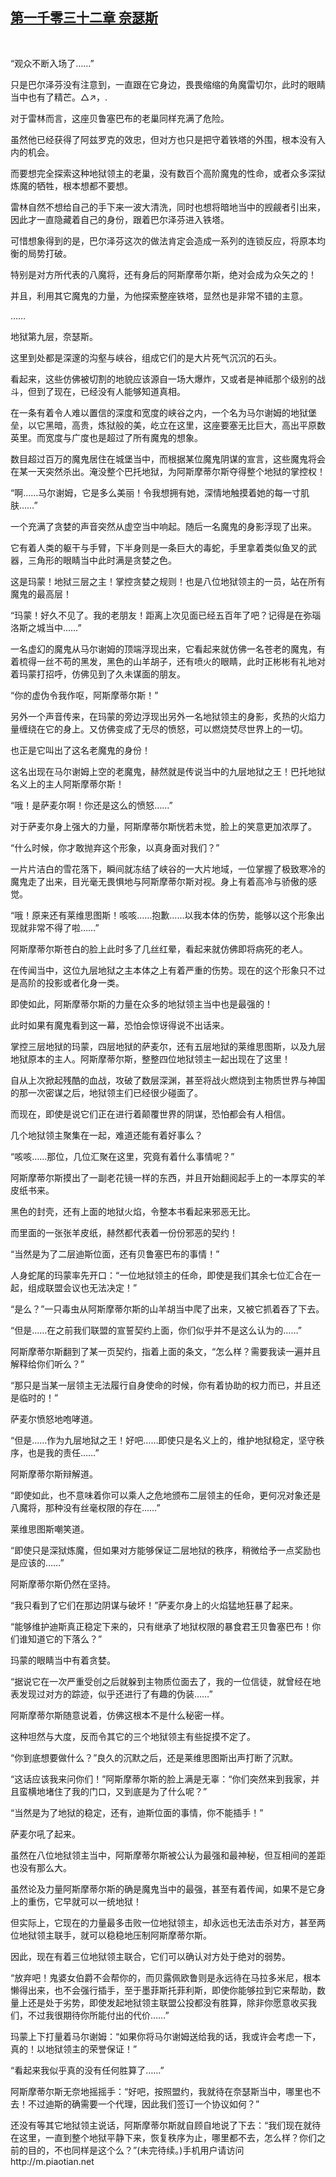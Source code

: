 ## [第一千零三十二章 奈瑟斯](https://www.xxbiquge.com/11_11222/9045517.html)
﻿

  “观众不断入场了……”

  只是巴尔泽芬没有注意到，一直跟在它身边，畏畏缩缩的角魔雷切尔，此时的眼睛当中也有了精芒。△↗，.

  对于雷林而言，这座贝鲁塞巴布的老巢同样充满了危险。

  虽然他已经获得了阿兹罗克的效忠，但对方也只是把守着铁塔的外围，根本没有入内的机会。

  而要想完全探索这种地狱领主的老巢，没有数百个高阶魔鬼的性命，或者众多深狱炼魔的牺牲，根本想都不要想。

  雷林自然不想给自己的手下来一波大清洗，同时也想将暗地当中的觊觎者引出来，因此才一直隐藏着自己的身份，跟着巴尔泽芬进入铁塔。

  可惜想象得到的是，巴尔泽芬这次的做法肯定会造成一系列的连锁反应，将原本均衡的局势打破。

  特别是对方所代表的八魔将，还有身后的阿斯摩蒂尔斯，绝对会成为众矢之的！

  并且，利用其它魔鬼的力量，为他探索整座铁塔，显然也是非常不错的主意。

  ……

  地狱第九层，奈瑟斯。

  这里到处都是深邃的沟壑与峡谷，组成它们的是大片死气沉沉的石头。

  看起来，这些仿佛被切割的地貌应该源自一场大爆炸，又或者是神祗那个级别的战斗，但到了现在，已经没有人能够知道真相。

  在一条有着令人难以置信的深度和宽度的峡谷之内，一个名为马尔谢姆的地狱堡垒，以它黑暗，高贵，炼狱般的美，屹立在这里，这座要塞无比巨大，高出平原数英里。而宽度与广度也是超过了所有魔鬼的想象。

  数目超过百万的魔鬼居住在城堡当中，而根据某位魔鬼阴谋的宣言，这些魔鬼将会在某一天突然杀出。淹没整个巴托地狱，为阿斯摩蒂尔斯夺得整个地狱的掌控权！

  “啊……马尔谢姆，它是多么美丽！令我想拥有她，深情地触摸着她的每一寸肌肤……”

  一个充满了贪婪的声音突然从虚空当中响起。随后一名魔鬼的身影浮现了出来。

  它有着人类的躯干与手臂，下半身则是一条巨大的毒蛇，手里拿着类似鱼叉的武器，三角形的眼睛当中此时满是贪婪之色。

  这是玛蒙！地狱三层之主！掌控贪婪之规则！也是八位地狱领主的一员，站在所有魔鬼的最高层！

  “玛蒙！好久不见了。我的老朋友！距离上次见面已经五百年了吧？记得是在弥瑙洛斯之城当中……”

  一名虚幻的魔鬼从马尔谢姆的顶端浮现出来，它看起来就仿佛一名苍老的魔鬼，有着梳得一丝不苟的黑发，黑色的山羊胡子，还有喷火的眼睛，此时正彬彬有礼地对着玛蒙打招呼，仿佛见到了久未谋面的朋友。

  “你的虚伪令我作呕，阿斯摩蒂尔斯！”

  另外一个声音传来，在玛蒙的旁边浮现出另外一名地狱领主的身影，炙热的火焰力量缠绕在它的身上。又仿佛变成了无尽的愤怒，可以燃烧焚尽世界上的一切。

  也正是它叫出了这名老魔鬼的身份！

  这名出现在马尔谢姆上空的老魔鬼，赫然就是传说当中的九层地狱之王！巴托地狱名义上的主人阿斯摩蒂尔斯！

  “哦！是萨麦尔啊！你还是这么的愤怒……”

  对于萨麦尔身上强大的力量，阿斯摩蒂尔斯恍若未觉，脸上的笑意更加浓厚了。

  “什么时候，你才敢抛弃这个形象，以真身面对我们？”

  一片片洁白的雪花落下，瞬间就冻结了峡谷的一大片地域，一位掌握了极致寒冷的魔鬼走了出来，目光毫无畏惧地与阿斯摩蒂尔斯对视。身上有着高冷与骄傲的感觉。

  “哦！原来还有莱维思图斯！咳咳……抱歉……以我本体的伤势，能够以这个形象出现就非常不得了啦……”

  阿斯摩蒂尔斯苍白的脸上此时多了几丝红晕，看起来就仿佛即将病死的老人。

  在传闻当中，这位九层地狱之主本体之上有着严重的伤势。现在的这个形象只不过是高阶的投影或者化身一类。

  即使如此，阿斯摩蒂尔斯的力量在众多的地狱领主当中也是最强的！

  此时如果有魔鬼看到这一幕，恐怕会惊讶得说不出话来。

  掌控三层地狱的玛蒙，四层地狱的萨麦尔，还有五层地狱的莱维思图斯，以及九层地狱原本的主人。阿斯摩蒂尔斯，整整四位地狱领主一起出现在了这里！

  自从上次掀起残酷的血战，攻破了数层深渊，甚至将战火燃烧到主物质世界与神国的那一次密谋之后，地狱领主们已经很少碰面了。

  而现在，即使是说它们正在进行着颠覆世界的阴谋，恐怕都会有人相信。

  几个地狱领主聚集在一起，难道还能有着好事么？

  “咳咳……那位，几位汇聚在这里，究竟有着什么事情呢？”

  阿斯摩蒂尔斯摸出了一副老花镜一样的东西，并且开始翻阅起手上的一本厚实的羊皮纸书来。

  黑色的封壳，还有上面的地狱火焰，令整本书看起来邪恶无比。

  而里面的一张张羊皮纸，赫然都代表着一份份邪恶的契约！

  “当然是为了二层迪斯位面，还有贝鲁塞巴布的事情！”

  人身蛇尾的玛蒙率先开口：“一位地狱领主的任命，即使是我们其余七位汇合在一起，组成联盟会议也无法决定！”

  “是么？”一只毒虫从阿斯摩蒂尔斯的山羊胡当中爬了出来，又被它抓着吞了下去。

  “但是……在之前我们联盟的宣誓契约上面，你们似乎并不是这么认为的……”

  阿斯摩蒂尔斯翻到了某一页契约，指着上面的条文，“怎么样？需要我读一遍并且解释给你们听么？”

  “那只是当某一层领主无法履行自身使命的时候，你有着协助的权力而已，并且还是临时的！”

  萨麦尔愤怒地咆哮道。

  “但是……作为九层地狱之王！好吧……即使只是名义上的，维护地狱稳定，坚守秩序，也是我的责任……”

  阿斯摩蒂尔斯辩解道。

  “即使如此，也不意味着你可以乘人之危地颁布二层领主的任命，更何况对象还是八魔将，那种没有丝毫权限的存在……”

  莱维思图斯嘲笑道。

  “即使只是深狱炼魔，但如果对方能够保证二层地狱的秩序，稍微给予一点奖励也是应该的……”

  阿斯摩蒂尔斯仍然在坚持。

  “我只看到了它们在那边阴谋与破坏！”萨麦尔身上的火焰猛地狂暴了起来。

  “能够维护迪斯真正稳定下来的，只有继承了地狱权限的暴食君王贝鲁塞巴布！你们谁知道它的下落么？”

  玛蒙的眼睛当中有着贪婪。

  “据说它在一次严重受创之后就躲到主物质位面去了，我的一位信徒，就曾经在地表发现过对方的踪迹，似乎还进行了有趣的伪装……”

  阿斯摩蒂尔斯随意说着，仿佛这根本不是什么秘密一样。

  这种坦然与大度，反而令其它的三个地狱领主有些捉摸不定了。

  “你到底想要做什么？”良久的沉默之后，还是莱维思图斯出声打断了沉默。

  “这话应该我来问你们！”阿斯摩蒂尔斯的脸上满是无辜：“你们突然来到我家，并且蛮横地堵住了我的门口，又到底是为了什么呢？”

  “当然是为了地狱的稳定，还有，迪斯位面的事情，你不能插手！”

  萨麦尔吼了起来。

  虽然在八位地狱领主当中，阿斯摩蒂尔斯被公认为最强和最神秘，但互相间的差距也没有那么大。

  虽然论及力量阿斯摩蒂尔斯的确是魔鬼当中的最强，甚至有着传闻，如果不是它身上的重伤，它早就可以一统地狱！

  但实际上，它现在的力量最多击败一位地狱领主，却永远也无法击杀对方，甚至两位地狱领主联手，就可以稳稳地压制阿斯摩蒂尔斯。

  因此，现在有着三位地狱领主联合，它们可以确认对方处于绝对的弱势。

  “放弃吧！鬼婆女伯爵不会帮你的，而贝露佩欧鲁则是永远待在马拉多米尼，根本懒得出来，也不会强行插手，至于墨菲斯托菲利斯，即使你能够拉到它来帮助，数量上还是处于劣势，即使发起地狱领主联盟公投都没有胜算，除非你愿意收买我们，不过我很期待你所能付出的代价……”

  玛蒙上下打量着马尔谢姆：“如果你将马尔谢姆送给我的话，我或许会考虑一下，真的！以地狱领主的荣誉保证！”

  “看起来我似乎真的没有任何胜算了……”

  阿斯摩蒂尔斯无奈地摇摇手：“好吧，按照盟约，我就待在奈瑟斯当中，哪里也不去！不过迪斯的确需要一个代理，因此我们签订一个协议如何？”

  还没有等其它地狱领主说话，阿斯摩蒂尔斯就自顾自地说了下去：“我们现在就待在这里，一直到整个地狱平静下来，恢复秩序为止，哪里都不去，怎么样？你们之前的目的，不也同样是这个么？”(未完待续。)手机用户请访问http://m.piaotian.net
